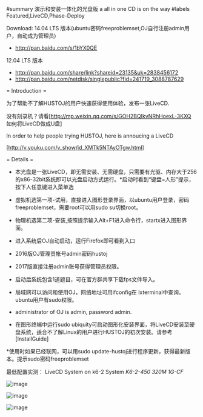 #summary 演示和安装一体化的光盘版 a all in one CD is on the way
#labels Featured,LiveCD,Phase-Deploy

Download:
14.04 LTS 版本(ubuntu密码freeproblemset,OJ自行注册admin用户，自动成为管理员)
* http://pan.baidu.com/s/1bYX0QE

12.04 LTS 版本
* http://pan.baidu.com/share/link?shareid=23135&uk=2838456172
* http://pan.baidu.com/netdisk/singlepublic?fid=241719_3088787629


= Introduction =


为了帮助不了解HUSTOJ的用户快速获得使用体验，发布一张LiveCD.


没有刻录机？请看[http://mp.weixin.qq.com/s/GOH2BQIkvNRhHoexL-3KXQ  如何将LiveCD做成U盘]

In order to help people trying HUSTOJ, here is annoucing a LiveCD

[http://v.youku.com/v_show/id_XMTk5NTAyOTgw.html]

= Details =
* 本光盘是一张LiveCD，即无需安装、无需硬盘，只需要有光驱、内存大于256的x86-32bit系统即可以光盘启动方式运行。*启动时看到“键盘=人形”提示，按下人任意键进入菜单选

* 虚拟机选第一项-试用，直接进入图形登录界面，以ubuntu用户登录，密码freeproblemset，需要root可以用sudo su切换root。

* 物理机选第二项-安装,按照提示输入Alt+F1进入命令行，startx进入图形界面。

* 进入系统后OJ自动启动，运行Firefox即可看到入口

* 2016版OJ管理员帐号admin密码hustoj

* 2017版直接注册admin账号获得管理员权限。

* 启动后系统包含1道题目，可在官方群共享下载fps文件导入。

* 局域网可以访问和使用OJ，网络地址可用ifconfig在 lxterminal中查询。ubuntu用户有sudo权限。

* administrator of OJ is admin, password admin.

* 在图形终端中运行sudo ubiquity可启动图形化安装界面，将LiveCD安装至硬盘系统，适合不了解Linux的用户进行HUSTOJ的初次安装。请参考[InstallGuide]


*使用时如果已经联网，可以用sudo update-hustoj进行程序更新，获得最新版本。提示sudo密码freeproblemset



最低配置实测：
LiveCD System on k6-2 System
*K6-2-450 320M 1G-CF*

![image](https://github.com/zhblue/hustoj/blob/master/wiki/k6-2-system.jpg)

![image](https://github.com/zhblue/hustoj/blob/master/wiki/k6-2-status.jpg)

![image](https://github.com/zhblue/hustoj/blob/master/wiki/k6-2-HustOJ.jpg)

